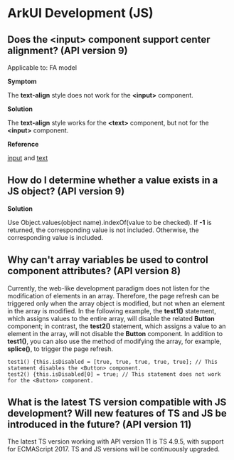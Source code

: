 # ArkUI Development (JS)


## Does the \<input> component support center alignment? (API version 9)

Applicable to: FA model

**Symptom**

The **text-align** style does not work for the **\<input>** component.

**Solution**

The **text-align** style works for the **\<text>** component, but not for the **\<input>** component.

**Reference**

[input](../reference/apis-arkui/arkui-js/js-components-basic-input.md) and [text](../reference/apis-arkui/arkui-js/js-components-basic-text.md)


## How do I determine whether a value exists in a JS object? (API version 9)

**Solution**

Use Object.values(object name).indexOf(value to be checked). If **-1** is returned, the corresponding value is not included. Otherwise, the corresponding value is included.


## Why can't array variables be used to control component attributes? (API version 8)

Currently, the web-like development paradigm does not listen for the modification of elements in an array. Therefore, the page refresh can be triggered only when the array object is modified, but not when an element in the array is modified. In the following example, the **test1\(\)** statement, which assigns values to the entire array, will disable the related **Button** component; in contrast, the **test2\(\)** statement, which assigns a value to an element in the array, will not disable the **Button** component. In addition to **test1\(\)**, you can also use the method of modifying the array, for example, **splice\(\)**, to trigger the page refresh.

```
test1() {this.isDisabled = [true, true, true, true, true]; // This statement disables the <Button> component.
test2() {this.isDisabled[0] = true; // This statement does not work for the <Button> component.
```

## What is the latest TS version compatible with JS development? Will new features of TS and JS be introduced in the future? (API version 11)

The latest TS version working with API version 11 is TS 4.9.5, with support for ECMAScript 2017. TS and JS versions will be continuously upgraded.
